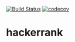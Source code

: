 [![Build Status](https://travis-ci.org/ik87/hackerrank.svg?branch=master)](https://travis-ci.org/ik87/hackerrank)
[![codecov](https://codecov.io/gh/ik87/hackerrank/branch/master/graph/badge.svg)](https://codecov.io/gh/ik87/hackerrank)

# hackerrank
